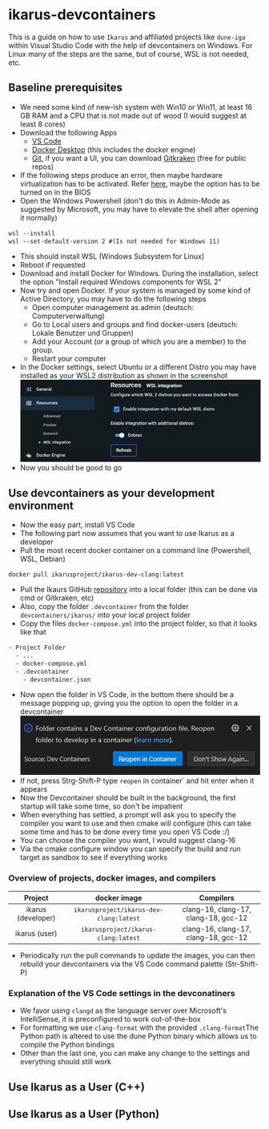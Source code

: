 <!--
SPDX-FileCopyrightText: 2024 Henrik Jakob jakob@ibb.uni-stuttgart.de
SPDX-License-Identifier: MIT
-->

# ikarus-devcontainers

This is a guide on how to use `Ikarus` and affiliated projects like `dune-iga`  within Visual Studio Code with the help of devcontainers on Windows.
For Linux many of the steps are the same, but of course, WSL is not needed, etc.

## Baseline prerequisites

- We need some kind of new-ish system with Win10 or Win11, at least 16 GB RAM and a CPU that is not made out of wood (I would suggest at least 8 cores)
- Download the following Apps
  - [VS Code](https://code.visualstudio.com/download)
  - [Docker Desktop](https://www.docker.com/products/docker-desktop/) (this includes the docker engine)
  - [Git](https://www.git-scm.com/download/win), if you want a UI, you can download [Gitkraken](https://www.gitkraken.com/download) (free for public repos)
- If the following steps produce an error, then maybe hardware virtualization has to be activated. Refer [here](https://docs.docker.com/desktop/troubleshoot/topics/#virtualization), maybe the option has to be turned on in the BIOS
- Open the Windows Powershell (don't do this in Admin-Mode as suggested by Microsoft, you may have to elevate the shell after opening it normally)

```shell
wsl --install
wsl --set-default-version 2 #(Is not needed for Windows 11)
```

- This should install WSL (Windows Subsystem for Linux)
- Reboot if requested
- Download and install Docker for Windows. During the installation, select the option "Install required Windows components for WSL 2"
- Now try and open Docker. If your system is managed by some kind of Active Directory, you may have to do the following steps
  - Open computer management as admin (deutsch: Computerverwaltung)
  - Go to Local users and groups and find docker-users (deutsch: Lokale Benutzer und Gruppen)
  - Add your Account (or a group of which you are a member) to the group.
  - Restart your computer
- In the Docker settings, select Ubuntu or a different Distro you may have installed as your WSL2 distribution as shown in the screenshot
 ![Docker preferences](.img/image.png)
- Now you should be good to go
  
## Use devcontainers as your development environment

- Now the easy part, install VS Code
- The following part now assumes that you want to use Ikarus as a developer
- Pull the most recent docker container on a command line (Powershell, WSL, Debian)

```shell
docker pull ikarusproject/ikarus-dev-clang:latest
```

- Pull the Ikaurs GitHub [repository](https://github.com/ikarus-project/ikarus.git) into a local folder (this can be done via cmd or Gitkraken, etc)
- Also, copy the folder `.devcontainer` from the folder `devcontainers/ikarus/` into your local project folder
- Copy the files `docker-compose.yml` into the project folder, so that it looks like that

```
- Project Folder
  - ...
  - docker-compose.yml
  - .devcontainer
    - devcontainer.json
```

- Now open the folder in VS Code, in the bottom there should be a message popping up, giving you the option to open the folder in a devcontainer
![](.img/popup.png)
- If not, press Strg-Shift-P type `reopen` in container` and hit enter when it appears
- Now the Devcontainer should be built in the background, the first startup will take some time, so don't be impatient
- When everything has settled, a prompt will ask you to specify the compiler you want to use and then cmake will configure (this can take some time and has to be done every time you open VS Code :/)
- You can choose the compiler you want, I would suggest clang-16
- Via the cmake configure window you can specify the build and run target as sandbox to see if everything works

### Overview of projects, docker images, and compilers

| Project            |              docker image               |              Compilers               |
| :----------------: | :-------------------------------------: | :----------------------------------: |
| ikarus (developer) | `ikarusproject/ikarus-dev-clang:latest` | clang-16, clang-17, clang-18, gcc-12 |
| ikarus (user)      | `ikarusproject/ikarus-clang:latest` | clang-16, clang-17, clang-18, gcc-12 |

- Periodically run the pull commands to update the images, you can then rebuild your devcontainers via the VS Code command palette (Str-Shift-P)

### Explanation of the VS Code settings in the devconatiners

- We favor using `clangd` as the language server over Microsoft's IntelliSense, it is preconfigured to work out-of-the-box
- For formatting we use `clang-format` with the provided `.clang-format`The Python path is altered to use the dune Python binary which allows us to compile the Python bindings
- Other than the last one, you can make any change to the settings and everything should still work

## Use Ikarus as a User (C++)

## Use Ikarus as a User (Python)
